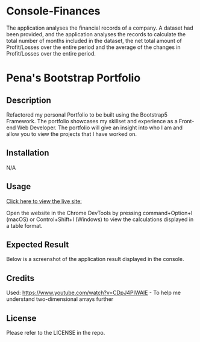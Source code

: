 # Console-Finances
The application analyses the financial records of a company. A dataset had been provided, and the application analyses the records to calculate the total number of months included in the dataset, the net total amount of Profit/Losses over the entire period and the average of the changes in Profit/Losses over the entire period. 

# Pena's Bootstrap Portfolio

## Description
Refactored my personal Portfolio to be built using the Bootstrap5 Framework. The portfolio showcases my skillset and experience as a Front-end Web Developer. The portfolio will give an insight into who I am and allow you to view the projects that I have worked on.

## Installation
N/A

## Usage
[Click here to view the live site: ](https://wpena.github.io/Console-Finances/)

Open the website in the Chrome DevTools by pressing command+Option+I (macOS) or Control+Shift+I (Windows) to view the calculations displayed in a table format.

## Expected Result


Below is a screenshot of the application result displayed in the console. 


## Credits
Used: https://www.youtube.com/watch?v=CDpJ4PIWAlE - To help me understand two-dimensional arrays further

## License
Please refer to the LICENSE in the repo.